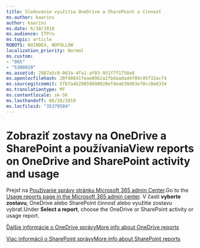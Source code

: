 ```yaml
---
title: Sledovanie využitia OneDrive a SharePoint a činnosť
ms.author: kaarins
author: kaarins
ms.date: 6/10/2018
ms.audience: ITPro
ms.topic: article
ROBOTS: NOINDEX, NOFOLLOW
localization_priority: Normal
ms.custom:
- "865"
- "5300020"
ms.assetid: 2987a5c9-063a-4fa1-af03-951f7f1750a8
ms.openlocfilehash: 20f40841feae8962a2fbdaadad4f89c95f32acf4
ms.sourcegitcommit: 5fb7a4b28859690020efdea630d03e70cc0e6334
ms.translationtype: MT
ms.contentlocale: sk-SK
ms.lasthandoff: 06/28/2019
ms.locfileid: "35379584"
---
```

# <a name="view-reports-on-onedrive-and-sharepoint-activity-and-usage"></a><span data-ttu-id="78fd5-102">Zobraziť zostavy na OneDrive a SharePoint a používania</span><span class="sxs-lookup"><span data-stu-id="78fd5-102">View reports on OneDrive and SharePoint activity and usage</span></span>

<span data-ttu-id="78fd5-103">Prejsť na [Používanie správy stránku Microsoft 365 admin Center](https://admin.microsoft.com/AdminPortal/Home).</span><span class="sxs-lookup"><span data-stu-id="78fd5-103">Go to the [Usage reports page in the Microsoft 365 admin center](https://admin.microsoft.com/AdminPortal/Home).</span></span> <span data-ttu-id="78fd5-104">V časti **vyberte zostavu**, OneDrive alebo SharePoint činnosť alebo využitie zostavu vybrať.</span><span class="sxs-lookup"><span data-stu-id="78fd5-104">Under **Select a report**, choose the OneDrive or SharePoint activity or usage report.</span></span>
  
[<span data-ttu-id="78fd5-105">Ďalšie informácie o OneDrive správy</span><span class="sxs-lookup"><span data-stu-id="78fd5-105">More info about OneDrive reports</span></span>](https://go.microsoft.com/fwlink/?linkid=875239)
  
[<span data-ttu-id="78fd5-106">Viac informácií o SharePoint správy</span><span class="sxs-lookup"><span data-stu-id="78fd5-106">More info about SharePoint reports</span></span>](https://go.microsoft.com/fwlink/?linkid=875240)
  